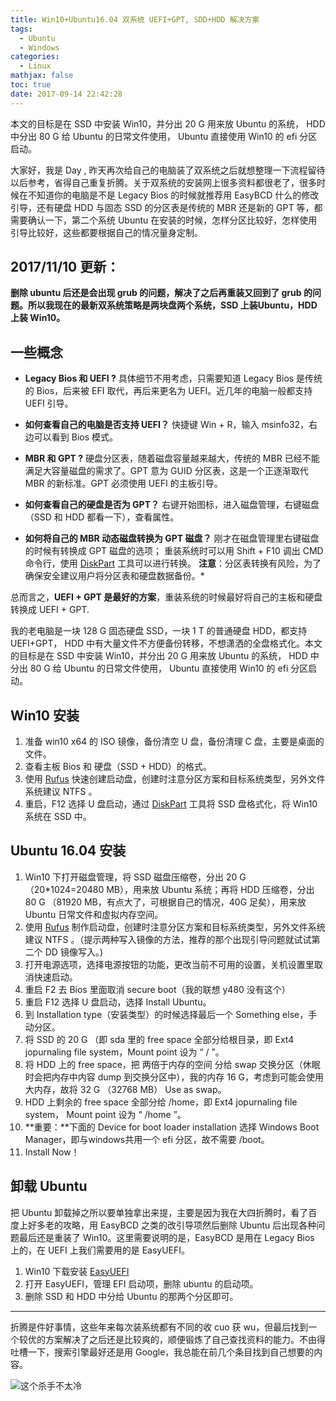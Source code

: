 ```yaml
---
title: Win10+Ubuntu16.04 双系统 UEFI+GPT, SDD+HDD 解决方案
tags:
  - Ubuntu
  - Windows
categories:
  - Linux
mathjax: false
toc: true
date: 2017-09-14 22:42:28
---
```

本文的目标是在 SSD 中安装 Win10，并分出 20 G 用来放 Ubuntu 的系统， HDD 中分出 80 G 给 Ubuntu 的日常文件使用， Ubuntu 直接使用 Win10 的 efi 分区启动。
 <!-- more -->
大家好，我是 Day , 昨天再次给自己的电脑装了双系统之后就想整理一下流程留待以后参考，省得自己重复折腾。关于双系统的安装网上很多资料都很老了，很多时候在不知道你的电脑是不是 Legacy Bios 的时候就推荐用 EasyBCD 什么的修改引导，还有硬盘 HDD 与固态 SSD 的分区表是传统的 MBR 还是新的 GPT 等，都需要确认一下，第二个系统 Ubuntu 在安装的时候，怎样分区比较好，怎样使用引导比较好，这些都要根据自己的情况量身定制。

## 2017/11/10 更新：

**删除 ubuntu 后还是会出现 grub 的问题，解决了之后再重装又回到了 grub 的问题。所以我现在的最新双系统策略是两块盘两个系统，SSD 上装Ubuntu，HDD 上装 Win10。**



## 一些概念

- **Legacy Bios 和 UEFI ?**
  具体细节不用考虑，只需要知道 Legacy Bios 是传统的 Bios，后来被 EFI 取代，再后来更名为 UEFI。近几年的电脑一般都支持 UEFI 引导。

- **如何查看自己的电脑是否支持 UEFI？**
  快捷键 Win + R，输入 msinfo32，右边可以看到 Bios 模式。

- **MBR 和 GPT ?**
  硬盘分区表，随着磁盘容量越来越大，传统的 MBR 已经不能满足大容量磁盘的需求了。GPT 意为 GUID
   分区表，这是一个正逐渐取代 MBR 的新标准。GPT 必须使用 UEFI 的主板引导。

- **如何查看自己的硬盘是否为 GPT？**
  右键开始图标，进入磁盘管理，右键磁盘（SSD 和 HDD 都看一下），查看属性。

- **如何将自己的 MBR 动态磁盘转换为 GPT 磁盘？**
  刚才在磁盘管理里右键磁盘的时候有转换成 GPT 磁盘的选项；
  重装系统时可以用 Shift + F10 调出 CMD 命令行，使用 [DiskPart](https://technet.microsoft.com/zh-cn/library/cc766465(v=ws.10).aspx) 工具可以进行转换。
  **注意**：分区表转换有风险，为了确保安全建议用户将分区表和硬盘数据备份。*

总而言之，**UEFI + GPT 是最好的方案**，重装系统的时候最好将自己的主板和硬盘转换成 UEFI + GPT.

我的老电脑是一块 128 G 固态硬盘 SSD，一块 1 T 的普通硬盘 HDD，都支持 UEFI+GPT， HDD 中有大量文件不方便备份转移，不想潇洒的全盘格式化。本文的目标是在 SSD 中安装 Win10，并分出 20 G 用来放 Ubuntu 的系统， HDD 中分出 80 G 给 Ubuntu 的日常文件使用， Ubuntu 直接使用 Win10 的 efi 分区启动。

## Win10 安装

1. 准备 win10 x64 的 ISO 镜像，备份清空 U 盘，备份清理 C 盘，主要是桌面的文件。
2. 查看主板 Bios 和 硬盘（SSD + HDD）的格式。
3. 使用 [Rufus](http://rufus.akeo.ie/?locale=zh_CN) 快速创建启动盘，创建时注意分区方案和目标系统类型，另外文件系统建议 NTFS 。
4. 重启，F12 选择 U 盘启动，通过 [DiskPart](https://technet.microsoft.com/zh-cn/library/cc766465(v=ws.10).aspx)  工具将 SSD 盘格式化，将 Win10 系统在 SSD 中。
## Ubuntu 16.04 安装

1. Win10 下打开磁盘管理，将 SSD 磁盘压缩卷，分出 20 G （20*1024=20480 MB），用来放 Ubuntu 系统；再将 HDD 压缩卷，分出 80 G （81920 MB，有点大了，可根据自己的情况，40G 足矣），用来放Ubuntu 日常文件和虚拟内存空间。
2. 使用 [Rufus](http://rufus.akeo.ie/?locale=zh_CN) 制作启动盘，创建时注意分区方案和目标系统类型，另外文件系统建议 NTFS 。（提示两种写入镜像的方法，推荐的那个出现引导问题就试试第二个 DD 镜像写入。)
3. 打开电源选项，选择电源按钮的功能，更改当前不可用的设置，关机设置里取消快速启动。
4. 重启 F2 去 Bios 里面取消 secure boot（我的联想 y480 没有这个）
5. 重启 F12 选择 U 盘启动，选择 Install Ubuntu。
6. 到 Installation type（安装类型）的时候选择最后一个 Something else，手动分区。
7. 将 SSD 的 20 G （即 sda 里的 free space 全部分给根目录，即 Ext4 jopurnaling file system，Mount point 设为 “ / ”。
8. 将 HDD 上的 free space，把 两倍于内存的空间 分给 swap 交换分区（休眠时会把内存中内容
   dump 到交换分区中），我的内存 16 G，考虑到可能会使用大内存，故将 32 G （32768 MB） Use as swap。
9. HDD 上剩余的 free space 全部分给 /home，即 Ext4 jopurnaling file system， Mount point 设为 “ /home ”。
10. **重要：**下面的 Device for boot loader installation 选择 Windows Boot Manager，即与windows共用一个 efi 分区，故不需要 /boot。
11. Install Now！
## 卸载 Ubuntu

把 Ubuntu 卸载掉之所以要单独拿出来提，主要是因为我在大四折腾时，看了百度上好多老的攻略，用 EasyBCD 之类的改引导项然后删除 Ubuntu 后出现各种问题最后还是重装了 Win10。这里需要说明的是，EasyBCD 是用在 Legacy Bios 上的，在 UEFI 上我们需要用的是 EasyUEFI。

1. Win10 下载安装 [EasyUEFI](http://www.easyuefi.com/index-cn.html)
2. 打开 EasyUEFI，管理 EFI 启动项，删除 ubuntu 的启动项。
3. 删除 SSD 和 HDD 中分给 Ubuntu 的那两个分区即可。
-------------------
折腾是件好事情，这些年来每次装系统都有不同的收 cuo 获 wu，但最后找到一个较优的方案解决了之后还是比较爽的，顺便锻炼了自己查找资料的能力。不由得吐槽一下，搜索引擎最好还是用 Google，我总能在前几个条目找到自己想要的内容。

![这个杀手不太冷](http://upload-images.jianshu.io/upload_images/4086548-b0ff68db4f836176.jpg?imageMogr2/auto-orient/strip%7CimageView2/2/w/1240)
